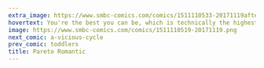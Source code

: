 ```yaml
---
extra_image: https://www.smbc-comics.com/comics/1511110533-20171119after.png
hovertext: You're the best you can be, which is technically the highest true compliment I can pay you, so why do you look sad?
image: https://www.smbc-comics.com/comics/1511110519-20171119.png
next_comic: a-vicious-cycle
prev_comic: toddlers
title: Pareto Romantic
---
```


